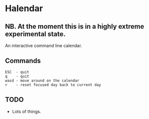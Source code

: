 # Halendar

## NB. At the moment this is in a highly extreme experimental state.

An interactive command line calendar.

## Commands

```
ESC  - quit
q    - quit
wasd - move around on the calendar
r    - reset focused day back to current day
```

## TODO

- Lots of things.
